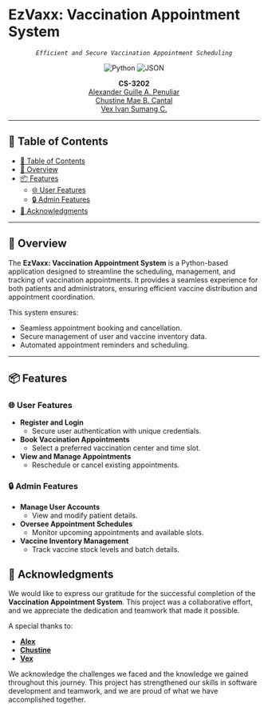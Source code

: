 <p align="center">
  <h1>EzVaxx: Vaccination Appointment System</h1>
</p>


<p align="center">
    <em><code>Efficient and Secure Vaccination Appointment Scheduling</code></em>
</p>

<p align="center">
  <img src="https://img.shields.io/badge/Python-3776AB.svg?style=flat-square&logo=Python&logoColor=white" alt="Python" />
  <img src="https://img.shields.io/badge/JSON-000000.svg?style=flat-square&logo=JSON&logoColor=white" alt="JSON" />
</p>

<p align="center">
	<b>CS-3202</b><br>
	<a href="https://github.com/Exuille">Alexander Guille A. Penuliar</a><br>
	<a href="https://github.com/chustinecantal">Chustine Mae B. Cantal</a><br>
	<a href="https://github.com/Xevastian">Vex Ivan Sumang C.</a><br>
</p>

<hr>

## 📖 Table of Contents
- [📖 Table of Contents](#-table-of-contents)
- [📍 Overview](#-overview)
- [📦 Features](#-features)
  - [🌐 User Features](#-user-features)
  - [🔒 Admin Features](#-admin-features)
- [👏 Acknowledgments](#-acknowledgments)

---

## 📍 Overview

The **EzVaxx: Vaccination Appointment System** is a Python-based application designed to streamline the scheduling, management, and tracking of vaccination appointments. It provides a seamless experience for both patients and administrators, ensuring efficient vaccine distribution and appointment coordination.

This system ensures:
- Seamless appointment booking and cancellation.
- Secure management of user and vaccine inventory data.
- Automated appointment reminders and scheduling.

---

## 📦 Features

### 🌐 User Features
- **Register and Login**
  - Secure user authentication with unique credentials.
- **Book Vaccination Appointments**
  - Select a preferred vaccination center and time slot.
- **View and Manage Appointments**
  - Reschedule or cancel existing appointments.

### 🔒 Admin Features
- **Manage User Accounts**
  - View and modify patient details.
- **Oversee Appointment Schedules**
  - Monitor upcoming appointments and available slots.
- **Vaccine Inventory Management**
  - Track vaccine stock levels and batch details.

## 👏 Acknowledgments  

We would like to express our gratitude for the successful completion of the **Vaccination Appointment System**. This project was a collaborative effort, and we appreciate the dedication and teamwork that made it possible.  

A special thanks to:  
- **[Alex](https://github.com/Exuille)**  
- **[Chustine](https://github.com/chustinecantal)**  
- **[Vex](https://github.com/Xevastian)**  

We acknowledge the challenges we faced and the knowledge we gained throughout this journey. This project has strengthened our skills in software development and teamwork, and we are proud of what we have accomplished together.  
